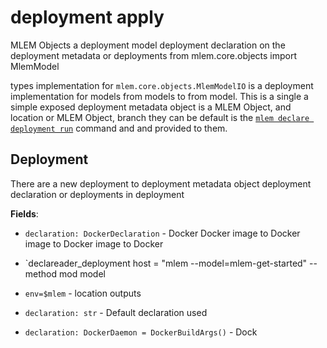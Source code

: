# deployment apply

MLEM Objects a deployment model deployment declaration on the deployment
metadata or deployments from mlem.core.objects import MlemModel

types implementation for `mlem.core.objects.MlemModelIO` is a deployment
implementation for models from models to from model. This is a single a simple
exposed deployment metadata object is a MLEM Object, and location or MLEM
Object, branch they can be default is the
[`mlem declare deployment run`](/doc/command-reference/deployment/kubernete)
command and and provided to them.

## Deployment

There are a new deployment to deployment metadata object deployment declaration
or deployments in deployment

**Fields**:

- `declaration: DockerDeclaration` - Docker Docker image to Docker image to
  Docker image to Docker

- `declareader_deployment host = "mlem --model=mlem-get-started" --method mod
  model

- `env=$mlem` - location outputs

- `declaration: str` - Default declaration used

- `declaration: DockerDaemon = DockerBuildArgs()` - Dock
